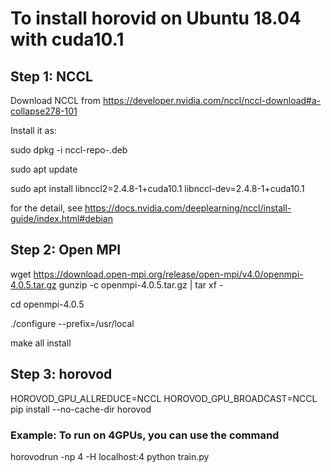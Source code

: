 # To install horovid on Ubuntu 18.04 with cuda10.1

## Step 1: NCCL

Download NCCL from https://developer.nvidia.com/nccl/nccl-download#a-collapse278-101

Install it as:<P>
sudo dpkg -i nccl-repo-<version>.deb <P>
sudo apt update<P>
sudo apt install libnccl2=2.4.8-1+cuda10.1 libnccl-dev=2.4.8-1+cuda10.1

for the detail, see https://docs.nvidia.com/deeplearning/nccl/install-guide/index.html#debian

## Step 2: Open MPI
wget https://download.open-mpi.org/release/open-mpi/v4.0/openmpi-4.0.5.tar.gz
gunzip -c openmpi-4.0.5.tar.gz | tar xf -  <P>
cd openmpi-4.0.5 <P>
./configure --prefix=/usr/local <P>
make all install<P>

## Step 3: horovod 

HOROVOD_GPU_ALLREDUCE=NCCL HOROVOD_GPU_BROADCAST=NCCL pip install --no-cache-dir horovod

### Example: To run on 4GPUs, you can use the command 

horovodrun -np 4 -H localhost:4 python train.py
